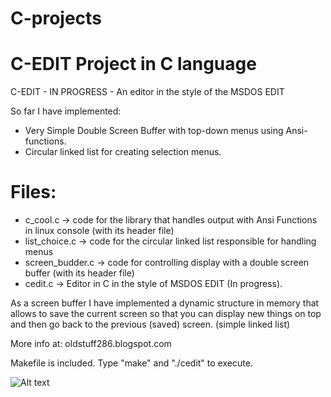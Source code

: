 # C-projects
C-EDIT Project in C language
============================

C-EDIT - IN PROGRESS - An editor in the style of the MSDOS EDIT

So far I have implemented: 
* Very Simple Double Screen Buffer with top-down menus using Ansi-functions.
* Circular linked list for creating selection menus.

Files:
=====

* c_cool.c -> code for the library that handles output with Ansi Functions in linux console (with its header file)
* list_choice.c -> code for the circular linked list responsible for handling menus 
* screen_budder.c -> code for controlling display with a double screen buffer (with its header file)
* cedit.c -> Editor in C in the style of MSDOS EDIT (In progress).

As a screen buffer I have implemented a dynamic structure in memory that allows to save the current screen so that you can display new things on top and then go back to the previous (saved) screen. (simple linked list)

More info at: oldstuff286.blogspot.com

Makefile is included. Type "make" and "./cedit" to execute.

![Alt text](output.gif?raw=true "Demo")
